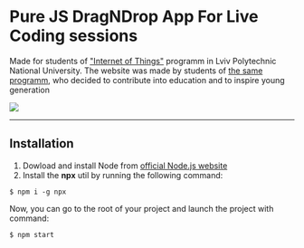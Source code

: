 # Pure JS DragNDrop App For Live Coding sessions
Made for students of ["Internet of Things"](http://iot.lviv.ua) programm in Lviv Polytechnic National University.
The website was made by students of [the same programm](http://iot.lviv.ua), who decided to contribute into education and to inspire young generation 

![](readme-images/landing.png)

---

## Installation
1. Dowload and install Node from [official Node.js website](https://nodejs.org/)
2. Install the **npx** util by running the following command:
```
$ npm i -g npx
```
Now, you can go to the root of your project and launch the project with command:
```
$ npm start
```
